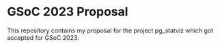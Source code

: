 # GSoC 2023 Proposal

This repository contains my proposal for the project pg_statviz which got accepted for GSoC 2023. 
